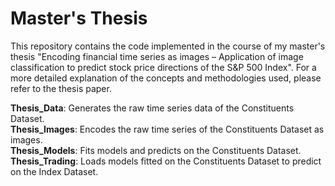 # Master's Thesis

This repository contains the code implemented in the course of my master's thesis "Encoding financial time series as images – Application of image classification to predict stock price directions of the S&P 500 Index". For a more detailed explanation of the concepts and methodologies used, please refer to the thesis paper.

**Thesis_Data**: Generates the raw time series data of the Constituents Dataset. <br>
**Thesis_Images**: Encodes the raw time series of the Constituents Dataset as images. <br>
**Thesis_Models**: Fits models and predicts on the Constituents Dataset. <br>
**Thesis_Trading**: Loads models fitted on the Constituents Dataset to predict on the Index Dataset.

 

